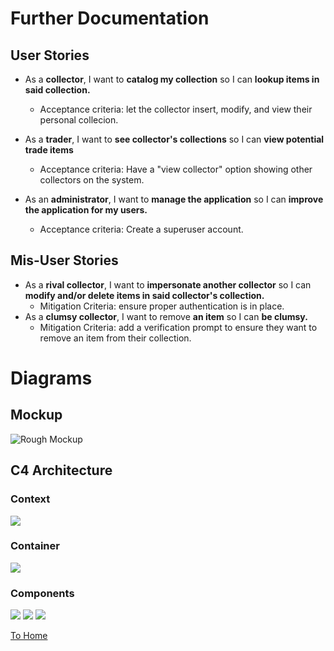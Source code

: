 # Further Documentation
## User Stories
<!-- As a **user/role**, I want to **goal** so I can **rationale** -->
- As a **collector**, I want to **catalog my collection** so I can **lookup items in said collection.**
    - Acceptance criteria: let the collector insert, modify, and view their personal collecion.

- As a **trader**, I want to **see collector's collections** so I can **view potential trade items**
    - Acceptance criteria: Have a "view collector" option showing other collectors on the system.

- As an **administrator**, I want to **manage the application** so I can **improve the application for my users.**
    - Acceptance criteria: Create a superuser account.

## Mis-User Stories
<!-- In addition to the user stories identify the ways in which users might be able to mis-use your app. Mis-user stories are just like user stories except the user, goal, and rationale are malicious. -->
- As a **rival collector**, I want to **impersonate another collector** so I can **modify and/or delete items in said collector's collection.**
    - Mitigation Criteria: ensure proper authentication is in place.
- As a **clumsy collector**, I want to remove **an item** so I can **be clumsy.**
    - Mitigation Criteria: add a verification prompt to ensure they want to remove an item from their collection.

# Diagrams
## Mockup
![Rough Mockup](./RoughMockup.jpg)
## C4 Architecture
### Context
![](./ContextCollectionShowcaseApp.png)
### Container
![](./ContainerCollectionShowcaseApp.png)
### Components
![](./ComponentAdminPortal.png)
![](./ComponentUserPortal.png)
![](./ComponentDatabases.png)

[To Home](../README.md)